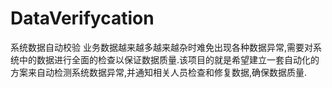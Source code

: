 DataVerifycation
================

系统数据自动校验
业务数据越来越多越来越杂时难免出现各种数据异常,需要对系统中的数据进行全面的检查以保证数据质量.该项目的就是希望建立一套自动化的方案来自动检测系统数据异常,并通知相关人员检查和修复数据,确保数据质量.
